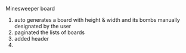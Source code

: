 Minesweeper board

1. auto generates a board with height & width and its bombs manually designated by the user
2. paginated the lists of boards
3. added header
4. 